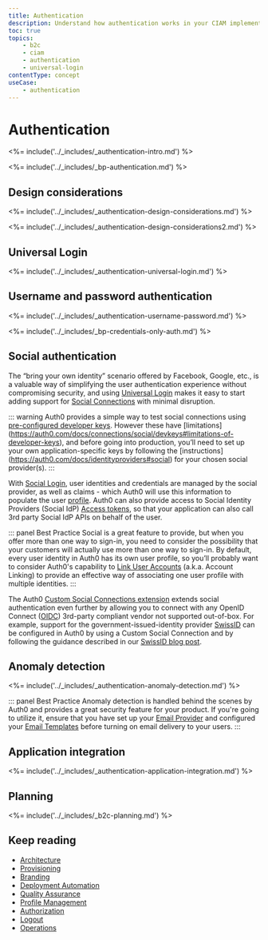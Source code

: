 ```yaml
---
title: Authentication
description: Understand how authentication works in your CIAM implementation.
toc: true
topics:
    - b2c
    - ciam
    - authentication
    - universal-login
contentType: concept
useCase:
    - authentication
---
```

# Authentication

<%= include('../_includes/_authentication-intro.md') %>

<%= include('../_includes/_bp-authentication.md') %>

## Design considerations

<%= include('../_includes/_authentication-design-considerations.md') %>

<%= include('../_includes/_authentication-design-considerations2.md') %>

## Universal Login

<%= include('../_includes/_authentication-universal-login.md') %>

## Username and password authentication

<%= include('../_includes/_authentication-username-password.md') %>

<%= include('../_includes/_bp-credentials-only-auth.md') %>

## Social authentication

The “bring your own identity” scenario offered by Facebook, Google, etc., is a valuable way of simplifying the user authentication experience without compromising security, and using [Universal Login](#universal-login) makes it easy to start adding support for [Social Connections](https://auth0.com/docs/identityproviders#social) with minimal disruption. 

::: warning
Auth0 provides a simple way to test social connections using [pre-configured developer keys](https://auth0.com/docs/connections/social/devkeys). However these have [limitations] (https://auth0.com/docs/connections/social/devkeys#limitations-of-developer-keys), and before going into production, you’ll need to set up your own application-specific keys by following the [instructions] (https://auth0.com/docs/identityproviders#social) for your chosen social provider(s).
:::

With [Social Login](https://auth0.com/learn/social-login/), user identities and credentials are managed by the social provider, as well as claims - which Auth0 will use this information to populate the user [profile](/architecture-scenario/b2c/b2c-profile-mgmt). Auth0 can also provide access to Social Identity Providers (Social IdP) [Access tokens](https://auth0.com/docs/tokens/overview-idp-access-tokens), so that your application can also call 3rd party Social IdP APIs on behalf of the user.  

::: panel Best Practice
Social is a great feature to provide, but when you offer more than one way to sign-in, you need to consider the possibility that your customers will actually use more than one way to sign-in. By default, every user identity in Auth0 has its own user profile, so you’ll probably want to consider Auth0's capability to [Link User Accounts](https://auth0.com/docs/link-accounts) (a.k.a. Account Linking) to provide an effective way of associating one user profile with multiple identities.
:::

The Auth0 [Custom Social Connections extension](https://auth0.com/docs/extensions/custom-social-extensions) extends social authentication even further by allowing you to connect with any OpenID Connect ([OIDC](/protocols/oidc)) 3rd-party compliant vendor not supported out-of-box. For example, support for the government-issued-identity provider [SwissID](https://www.swissid.ch/) can be configured in Auth0 by using a Custom Social Connection and by following the guidance described in our [SwissID blog post](https://auth0.com/blog/configuring-swissid-login-into-custom-applications/). 

## Anomaly detection

<%= include('../_includes/_authentication-anomaly-detection.md') %>

::: panel Best Practice
Anomaly detection is handled behind the scenes by Auth0 and provides a great security feature for your product. If you're going to utilize it, ensure that you have set up your [Email Provider](/architecture-scenarios/b2c/b2c-operations#email-provider-setup) and configured your [Email Templates](/architecture-scenarios/b2c/b2c-branding#email-template-customization) before turning on email delivery to your users.
:::

## Application integration

<%= include('../_includes/_authentication-application-integration.md') %>

## Planning

<%= include('../_includes/_b2c-planning.md') %>

## Keep reading

* [Architecture](/architecture-scenarios/b2c/b2c-architecture)
* [Provisioning](/architecture-scenarios/b2c/b2c-provisioning)
* [Branding](/architecture-scenarios/b2c/b2c-branding)
* [Deployment Automation](/architecture-scenarios/b2c/b2c-deployment)
* [Quality Assurance](/architecture-scenarios/b2c/b2c-qa)
* [Profile Management](/architecture-scenarios/b2c/b2c-profile-mgmt)
* [Authorization](/architecture-scenarios/b2c/b2c-authorization)
* [Logout](/architecture-scenarios/b2c/b2c-logout)
* [Operations](/architecture-scenarios/b2c/b2c-operations)

